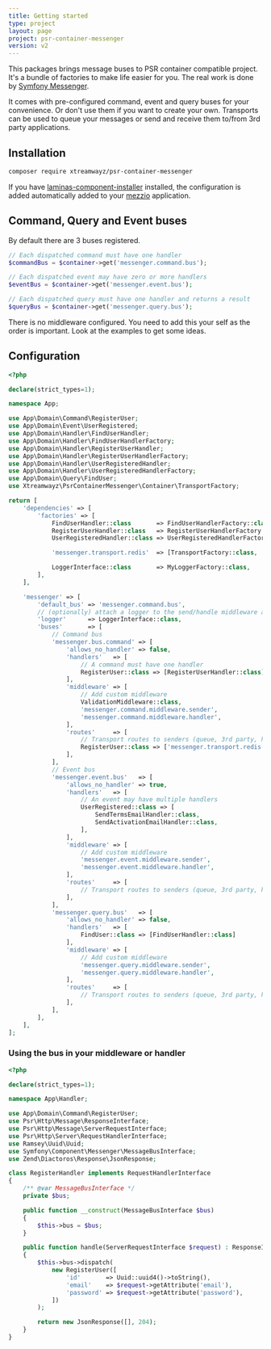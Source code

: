 ```yaml
---
title: Getting started
type: project
layout: page
project: psr-container-messenger
version: v2
---
```


This packages brings message buses to PSR container compatible project. It's a bundle of factories to make
life easier for you. The real work is done by [Symfony Messenger](https://github.com/symfony/messenger).

It comes with pre-configured command, event and query buses for your convenience. Or don't use them if you want to
create your own. Transports can be used to queue your messages or send and receive them to/from 3rd party applications.

## Installation

```bash
composer require xtreamwayz/psr-container-messenger
```

If you have [laminas-component-installer](https://github.com/laminas/laminas-component-installer) installed, the
configuration is added automatically added to your [mezzio](https://docs.mezzio.dev/mezzio/) application.

## Command, Query and Event buses

By default there are 3 buses registered.

```php
// Each dispatched command must have one handler
$commandBus = $container->get('messenger.command.bus');

// Each dispatched event may have zero or more handlers
$eventBus = $container->get('messenger.event.bus');

// Each dispatched query must have one handler and returns a result
$queryBus = $container->get('messenger.query.bus');
```

There is no middleware configured. You need to add this your self as the order is important. Look at the examples
to get some ideas.

## Configuration

```php
<?php

declare(strict_types=1);

namespace App;

use App\Domain\Command\RegisterUser;
use App\Domain\Event\UserRegistered;
use App\Domain\Handler\FindUserHandler;
use App\Domain\Handler\FindUserHandlerFactory;
use App\Domain\Handler\RegisterUserHandler;
use App\Domain\Handler\RegisterUserHandlerFactory;
use App\Domain\Handler\UserRegisteredHandler;
use App\Domain\Handler\UserRegisteredHandlerFactory;
use App\Domain\Query\FindUser;
use Xtreamwayz\PsrContainerMessenger\Container\TransportFactory;

return [
    'dependencies' => [
        'factories' => [
            FindUserHandler::class       => FindUserHandlerFactory::class,
            RegisterUserHandler::class   => RegisterUserHandlerFactory::class,
            UserRegisteredHandler::class => UserRegisteredHandlerFactory::class,

            'messenger.transport.redis'  => [TransportFactory::class, 'redis:'],

            LoggerInterface::class       => MyLoggerFactory::class,
        ],
    ],

    'messenger' => [
        'default_bus' => 'messenger.command.bus',
        // (optionally) attach a logger to the send/handle middleware and console commands
        'logger'      => LoggerInterface::class,
        'buses'       => [
            // Command bus
            'messenger.bus.command' => [
                'allows_no_handler' => false,
                'handlers'   => [
                    // A command must have one handler
                    RegisterUser::class => [RegisterUserHandler::class]
                ],
                'middleware' => [
                    // Add custom middleware
                    ValidationMiddleware::class,
                    'messenger.command.middleware.sender',
                    'messenger.command.middleware.handler',
                ],
                'routes'     => [
                    // Transport routes to senders (queue, 3rd party, https endpoint)
                    RegisterUser::class => ['messenger.transport.redis']
                ],
            ],
            // Event bus
            'messenger.event.bus'   => [
                'allows_no_handler' => true,
                'handlers'   => [
                    // An event may have multiple handlers
                    UserRegistered::class => [
                        SendTermsEmailHandler::class,
                        SendActivationEmailHandler::class,
                    ],
                ],
                'middleware' => [
                    // Add custom middleware
                    'messenger.event.middleware.sender',
                    'messenger.event.middleware.handler',
                ],
                'routes'     => [
                    // Transport routes to senders (queue, 3rd party, https endpoint)
                ],
            ],
            'messenger.query.bus'   => [
                'allows_no_handler' => false,
                'handlers'   => [
                    FindUser::class => [FindUserHandler::class]
                ],
                'middleware' => [
                    // Add custom middleware
                    'messenger.query.middleware.sender',
                    'messenger.query.middleware.handler',
                ],
                'routes'     => [
                    // Transport routes to senders (queue, 3rd party, https endpoint)
                ],
            ],
        ],
    ],
];
```

### Using the bus in your middleware or handler

```php
<?php

declare(strict_types=1);

namespace App\Handler;

use App\Domain\Command\RegisterUser;
use Psr\Http\Message\ResponseInterface;
use Psr\Http\Message\ServerRequestInterface;
use Psr\Http\Server\RequestHandlerInterface;
use Ramsey\Uuid\Uuid;
use Symfony\Component\Messenger\MessageBusInterface;
use Zend\Diactoros\Response\JsonResponse;

class RegisterHandler implements RequestHandlerInterface
{
    /** @var MessageBusInterface */
    private $bus;

    public function __construct(MessageBusInterface $bus)
    {
        $this->bus = $bus;
    }

    public function handle(ServerRequestInterface $request) : ResponseInterface
    {
        $this->bus->dispatch(
            new RegisterUser([
                'id'       => Uuid::uuid4()->toString(),
                'email'    => $request->getAttribute('email'),
                'password' => $request->getAttribute('password'),
            ])
        );

        return new JsonResponse([], 204);
    }
}
```
